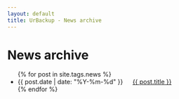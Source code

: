 ```yaml
---
layout: default
title: UrBackup - News archive
---
```


# News archive

<ul>
{% for post in site.tags.news %}
<li>
<span>
<time datetime="{{ post.date | date: "%Y-%m-%d" }}">
{{ post.date | date: "%Y-%m-%d" }}
</time>
&emsp;</span>
<a href="{{ post.url }}">
{{ post.title }}
</a>
</li>
{% endfor %}
</ul>
